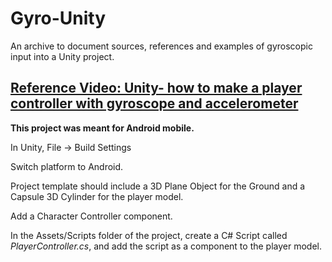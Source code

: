 # Gyro-Unity
An archive to document sources, references and examples of gyroscopic input into a Unity project.

## [Reference Video: Unity- how to make a player controller with gyroscope and accelerometer](https://youtu.be/jvwX5WthM2o)

**This project was meant for Android mobile.**

In Unity, File -> Build Settings

  Switch platform to Android.
  
Project template should include a 3D Plane Object for the Ground and a Capsule 3D Cylinder for the player model.

  Add a Character Controller component.
  
  In the Assets/Scripts folder of the project, create a C# Script called *PlayerController.cs*, and add the script as a component to the player model.
